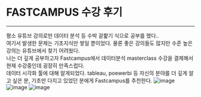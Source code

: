 # FASTCAMPUS 수강 후기
----
평소 유튜브 강의로만 데이터 분석 등 수박 겉핥기 식으로 공부를 했다.. <br>
여기서 발생한 문제는 기초지식만 쌓일 뿐이었다. 물론 좋은 강의들도 많지만 수준 높은 
강의는 유튜브에서 찾기 어려웠다. <br>나는 더 깊게 공부하고자 Fastcampus에서
데이터분석 masterclass 수강을 결제해서 현재 수강중인데 굉장히 만족스럽다.<br>
데이터 시각화 툴에 대해 알게되었다. tableau, poewerbi 등
자신의 분야를 더 깊게 알고 싶은 분, 기초만 다지고 있었던 분에게 Fastcampus를 추천한다.
![image](https://github.com/YDHYDHDONG/pastcampus/assets/102145467/9ea7fbda-aca5-46df-bc9c-6827831f8df5)
![image](https://github.com/YDHYDHDONG/pastcampus/assets/102145467/380be1fd-4995-4827-b05e-3fe748db2572)
![image](https://github.com/YDHYDHDONG/pastcampus/assets/102145467/f71a95b6-d5db-4524-8899-f4ad08e58f7f)


